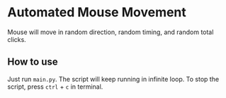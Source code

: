 # Automated Mouse Movement

Mouse will move in random direction, random timing, and random total clicks.

## How to use

Just run `main.py`.
The script will keep running in infinite loop.
To stop the script, press `ctrl` + `c` in terminal.